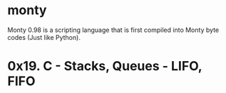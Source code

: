# monty
Monty 0.98 is a scripting language that is first compiled into Monty byte codes (Just like Python).

# 0x19. C - Stacks, Queues - LIFO, FIFO
